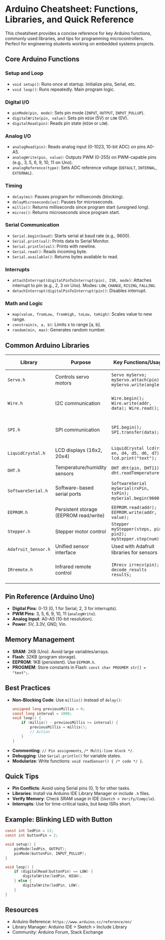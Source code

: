 # Arduino Cheatsheet: Functions, Libraries, and Quick Reference

This cheatsheet provides a concise reference for key Arduino functions, commonly used libraries, and tips for programming microcontrollers. Perfect for engineering students working on embedded systems projects.

## Core Arduino Functions

### Setup and Loop
- `void setup()`: Runs once at startup. Initialize pins, Serial, etc.
- `void loop()`: Runs repeatedly. Main program logic.

### Digital I/O
- `pinMode(pin, mode)`: Sets pin mode (`INPUT`, `OUTPUT`, `INPUT_PULLUP`).
- `digitalWrite(pin, value)`: Sets pin `HIGH` (5V) or `LOW` (0V).
- `digitalRead(pin)`: Reads pin state (`HIGH` or `LOW`).

### Analog I/O
- `analogRead(pin)`: Reads analog input (0-1023, 10-bit ADC) on pins A0-A5.
- `analogWrite(pin, value)`: Outputs PWM (0-255) on PWM-capable pins (e.g., 3, 5, 6, 9, 10, 11 on Uno).
- `analogReference(type)`: Sets ADC reference voltage (`DEFAULT`, `INTERNAL`, `EXTERNAL`).

### Timing
- `delay(ms)`: Pauses program for milliseconds (blocking).
- `delayMicroseconds(us)`: Pauses for microseconds.
- `millis()`: Returns milliseconds since program start (unsigned long).
- `micros()`: Returns microseconds since program start.

### Serial Communication
- `Serial.begin(baud)`: Starts serial at baud rate (e.g., 9600).
- `Serial.print(val)`: Prints data to Serial Monitor.
- `Serial.println(val)`: Prints with newline.
- `Serial.read()`: Reads incoming byte.
- `Serial.available()`: Returns bytes available to read.

### Interrupts
- `attachInterrupt(digitalPinToInterrupt(pin), ISR, mode)`: Attaches interrupt to pin (e.g., 2, 3 on Uno). Modes: `LOW`, `CHANGE`, `RISING`, `FALLING`.
- `detachInterrupt(digitalPinToInterrupt(pin))`: Disables interrupt.

### Math and Logic
- `map(value, fromLow, fromHigh, toLow, toHigh)`: Scales value to new range.
- `constrain(x, a, b)`: Limits x to range [a, b].
- `random(min, max)`: Generates random number.

## Common Arduino Libraries

| Library        | Purpose                                    | Key Functions/Usage                           | Example Modules                     |
|----------------|--------------------------------------------|-----------------------------------------------|-------------------------------------|
| `Servo.h`      | Controls servo motors                      | `Servo myServo; myServo.attach(pin); myServo.write(angle);` | SG90, TowerPro servos              |
| `Wire.h`       | I2C communication                         | `Wire.begin(); Wire.write(addr, data); Wire.read();` | MPU6050, OLED displays (SSD1306)   |
| `SPI.h`        | SPI communication                         | `SPI.begin(); SPI.transfer(data);`            | SD card modules, TFT displays       |
| `LiquidCrystal.h` | LCD displays (16x2, 20x4)                | `LiquidCrystal lcd(rs, en, d4, d5, d6, d7); lcd.print("text");` | HD44780-based LCDs                |
| `DHT.h`        | Temperature/humidity sensors               | `DHT dht(pin, DHT11); dht.readTemperature();` | DHT11, DHT22                       |
| `SoftwareSerial.h` | Software-based serial ports              | `SoftwareSerial mySerial(rxPin, txPin); mySerial.begin(9600);` | GPS modules, Bluetooth (HC-05)     |
| `EEPROM.h`     | Persistent storage (EEPROM read/write)     | `EEPROM.read(addr); EEPROM.write(addr, value);` | Save settings                      |
| `Stepper.h`    | Stepper motor control                     | `Stepper myStepper(steps, pin1, pin2); myStepper.step(num);` | ULN2003, 28BYJ-48 motors          |
| `Adafruit_Sensor.h` | Unified sensor interface                 | Used with Adafruit libraries for sensors      | BME280, VL53L0X                    |
| `IRremote.h`   | Infrared remote control                   | `IRrecv irrecv(pin); decode_results results;` | IR receivers for remotes           |

## Pin Reference (Arduino Uno)
- **Digital Pins**: 0-13 (0, 1 for Serial; 2, 3 for interrupts).
- **PWM Pins**: 3, 5, 6, 9, 10, 11 (`analogWrite`).
- **Analog Input**: A0-A5 (10-bit resolution).
- **Power**: 5V, 3.3V, GND, Vin.

## Memory Management
- **SRAM**: 2KB (Uno). Avoid large variables/arrays.
- **Flash**: 32KB (program storage).
- **EEPROM**: 1KB (persistent). Use `EEPROM.h`.
- **PROGMEM**: Store constants in Flash: `const char PROGMEM str[] = "text";`.

## Best Practices
- **Non-Blocking Code**: Use `millis()` instead of `delay()`:
  ```c
  unsigned long previousMillis = 0;
  const long interval = 1000;
  void loop() {
      if (millis() - previousMillis >= interval) {
          previousMillis = millis();
          // Action
      }
  }
  ```
- **Commenting**: `// Pin assignments`, `/* Multi-line block */`.
- **Debugging**: Use `Serial.println()` for variable states.
- **Modularize**: Write functions: `void readSensor() { /* code */ }`.

## Quick Tips
- **Pin Conflicts**: Avoid using Serial pins (0, 1) for other tasks.
- **Libraries**: Install via Arduino IDE Library Manager or include `.h` files.
- **Verify Memory**: Check SRAM usage in IDE (`Sketch > Verify/Compile`).
- **Interrupts**: Use for time-critical tasks, but keep ISRs short.

## Example: Blinking LED with Button
```c
const int ledPin = 13;
const int buttonPin = 2;

void setup() {
    pinMode(ledPin, OUTPUT);
    pinMode(buttonPin, INPUT_PULLUP);
}

void loop() {
    if (digitalRead(buttonPin) == LOW) {
        digitalWrite(ledPin, HIGH);
    } else {
        digitalWrite(ledPin, LOW);
    }
}
```

## Resources
- Arduino Reference: `https://www.arduino.cc/reference/en/`
- Library Manager: Arduino IDE > Sketch > Include Library
- Community: Arduino Forum, Stack Exchange
